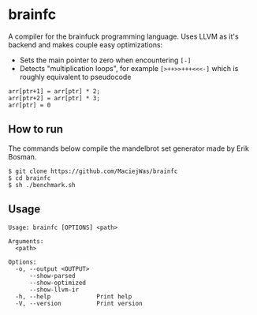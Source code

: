 # brainfc
A compiler for the brainfuck programming language. Uses LLVM as it's backend and makes couple easy optimizations:

 * Sets the main pointer to zero when encountering `[-]`
 * Detects "multiplication loops", for example `[>++>>+++<<<-]` which is roughly equivalent to pseudocode
 ``` 
 arr[ptr+1] = arr[ptr] * 2; 
 arr[ptr+2] = arr[ptr] * 3; 
 arr[ptr] = 0
 ```


## How to run
The commands below compile the mandelbrot set generator made by Erik Bosman.

```
$ git clone https://github.com/MaciejWas/brainfc
$ cd brainfc
$ sh ./benchmark.sh
```

## Usage
```
Usage: brainfc [OPTIONS] <path>

Arguments:
  <path>

Options:
  -o, --output <OUTPUT>
      --show-parsed
      --show-optimized
      --show-llvm-ir
  -h, --help             Print help
  -V, --version          Print version
```
